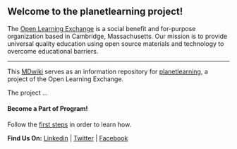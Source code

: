 ## Welcome to the planetlearning project!

The [Open Learning Exchange](http://www.ole.org/) is a social benefit and for-purpose organization based in Cambridge, Massachusetts. Our mission is to provide universal quality education using open source materials and technology to overcome educational barriers.

---

This [MDwiki](https://dynalon.github.io/mdwiki/#!index.md) serves as an information repository for [planetlearning](https://github.com/planetlearning), a project of the Open Learning Exchange.


The  project ...


#### Become a Part of Program!
Follow the [first steps](pages/micromaster/firststeps.md) in order to learn how.

**Find Us On:** [Linkedin](https://www.linkedin.com/company/open-learning-exchange) | [Twitter](https://twitter.com/oleorg) | [Facebook](https://www.facebook.com/openlearningexchange/)

